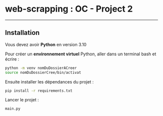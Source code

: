 # web-scrapping : OC - Project 2
---

## Installation
Vous devez avoir **Python** en version 3.10

Pour créer un **environnement virtuel** Python, aller dans un terminal bash et écrire :

```bash
python -m venv nomDuDossierACreer
source nomDuDossierCree/bin/activat
```

Ensuite installer les dépendances du projet :

```bash
pip install -r requirements.txt
```

Lancer le projet :

```bash
main.py
```